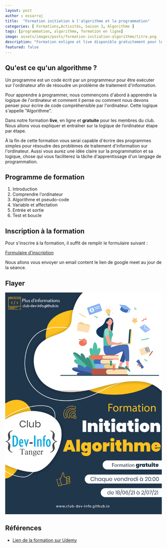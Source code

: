 ```yaml
---
layout: post
author : essarraj
title:  "Formation initiation à l'algorithme et la programmation"
categories: [ Formations,Activités, Saison 3, Algorithme ]
tags: [programmation, algorithme, formation en ligne]
image: assets/images/posts/formation-initiation-algorithme/titre.png
description: "Formation enligne et live disponible gratuitement pour les membres du club pour s'initialiser à la programmation et l'algorithme réalisera par le formateur ESSARRAJ Fouad "
featured: false
---
```


## Qu'est ce qu'un algorithme ?

Un programme est un code écrit par un programmeur pour être exécuter sur l'ordinateur afin de résoudre un problème de traitement d'information.

Pour apprendre à programmer, nous commençons d'abord à apprendre la logique de l'ordinateur et comment il pense ou comment nous devons penser pour écrire de code compréhensible par l'ordinateur. Cette logique s'appelle "Algorithme".

Dans notre formation **live**, en ligne et **gratuite** pour les membres du club. Nous allons vous expliquer et entraîner sur la logique de l’ordinateur étape par étape.

À la fin de cette formation vous serai capable d'écrire des programmes simples pour résoudre des problèmes de traitement d'information sur l'ordinateur. Aussi vous aurez une idée claire sur la programmation et sa logique, chose qui vous faciliterez la tâche d'apprentissage d'un langage de programmation.


## Programme de formation

1. Introduction
2. Comprendre l'ordinateur
3. Algorithme et pseudo-code
4. Variable et affectation
5. Entrée et sortie
6. Test et boucle

## Inscription à la formation

Pour s'inscrire à la formation, il suffit de remplir le formulaire suivant : 

[Formulaire d'inscription](https://docs.google.com/forms/d/e/1FAIpQLSfC7u09SGBZVyExH6Dtol5VYruSLTAjlHrDkdDDtzFpbPDSRg/viewform)

Nous allons vous envoyer un email content le lien de google meet au jour de la séance.


## Flayer

![flayer](../assets/images/posts/formation-initiation-algorithme/flayer.png)

## Références 

- [Lien de la formation sur Udemy](https://www.udemy.com/course/les-bases-de-la-programmation-et-algorithme/?referralCode=0AB16423D1592F34D295/)
